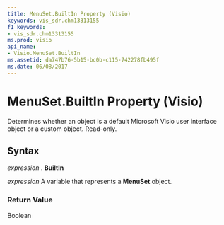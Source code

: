 ```yaml
---
title: MenuSet.BuiltIn Property (Visio)
keywords: vis_sdr.chm13313155
f1_keywords:
- vis_sdr.chm13313155
ms.prod: visio
api_name:
- Visio.MenuSet.BuiltIn
ms.assetid: da747b76-5b15-bc0b-c115-742278fb495f
ms.date: 06/08/2017
---
```



# MenuSet.BuiltIn Property (Visio)

Determines whether an object is a default Microsoft Visio user interface object or a custom object. Read-only.


## Syntax

 _expression_ . **BuiltIn**

 _expression_ A variable that represents a **MenuSet** object.


### Return Value

Boolean


